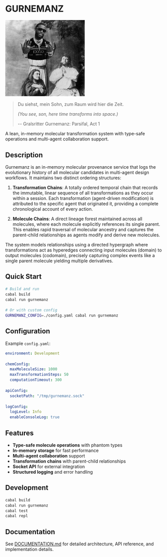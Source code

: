 # GURNEMANZ

<img src="gurne_mane.png" width="50%">

> Du siehst, mein Sohn, zum Raum wird hier die Zeit.
>
> *(You see, son, here time transforms into space.)*
>
> -- Gralsritter Gurnemanz: Parsifal, Act 1

A lean, in-memory molecular transformation system with type-safe operations and multi-agent collaboration support.

## Description

Gurnemanz is an in-memory molecular provenance service that logs the evolutionary history of all molecular candidates in multi-agent design workflows. It maintains two distinct ordering structures:

1. **Transformation Chains**: A totally ordered temporal chain that records the immutable, linear sequence of all transformations as they occur within a session. Each transformation (agent-driven modification) is attributed to the specific agent that originated it, providing a complete chronological account of every action.

2. **Molecule Chains**: A direct lineage forest maintained across all molecules, where each molecule explicitly references its single parent. This enables rapid traversal of molecular ancestry and captures the parent-child relationships as agents modify and derive new molecules.

The system models relationships using a directed hypergraph where transformations act as hyperedges connecting input molecules (domain) to output molecules (codomain), precisely capturing complex events like a single parent molecule yielding multiple derivatives.

## Quick Start

```bash
# Build and run
cabal build
cabal run gurnemanz

# Or with custom config
GURNEMANZ_CONFIG=./config.yaml cabal run gurnemanz
```

## Configuration

Example `config.yaml`:

```yaml
environment: Development

chemConfig:
  maxMoleculeSize: 1000
  maxTransformationSteps: 50
  computationTimeout: 300

apiConfig:
  socketPath: "/tmp/gurnemanz.sock"

logConfig:
  logLevel: Info
  enableConsoleLog: true
```

## Features

- **Type-safe molecule operations** with phantom types
- **In-memory storage** for fast performance
- **Multi-agent collaboration** support
- **Transformation chains** with parent-child relationships
- **Socket API** for external integration
- **Structured logging** and error handling

## Development

```bash
cabal build
cabal run gurnemanz
cabal test
cabal repl
```

## Documentation

See [DOCUMENTATION.md](DOCUMENTATION.md) for detailed architecture, API reference, and implementation details.
